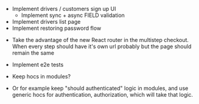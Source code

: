 <!-- - Implement notifications using new context api -->
- Implement drivers / customers sign up UI
  - Implement sync + async FIELD validation
- Implement drivers list page
- Implement restoring password flow
<!-- - Migrate react form library -->
- Take the advantage of the new React router in the multistep checkout. When every step should have it's own url probably but the page should remain the same
- Implement e2e tests

- Keep hocs in modules?
- Or for example keep "should authenticated" logic in modules, and use generic hocs for authentication, authorization, which will take that logic.